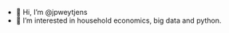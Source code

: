 - 👋 Hi, I’m @jpweytjens
- 👀 I’m interested in household economics, big data and python.




<!---
jpweytjens/jpweytjens is a ✨ special ✨ repository because its `README.md` (this file) appears on your GitHub profile.
You can click the Preview link to take a look at your changes.
--->
